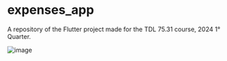 # expenses_app

A repository of the Flutter project made for the TDL 75.31 course, 2024 1° Quarter.

![image](https://github.com/emtello/tp_tdl/assets/72032383/9f0fc5f5-011d-4154-8fc0-dee767283a05)
